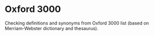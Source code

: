# Oxford 3000

Checking definitions and synonyms from Oxford 3000 list (based on Merriam-Webster dictionary and thesaurus).
